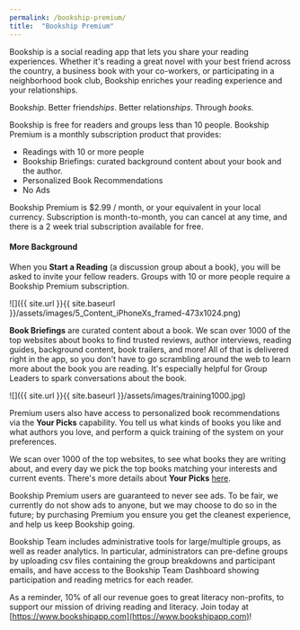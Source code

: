 ```yaml
---
permalink: /bookship-premium/
title:  "Bookship Premium"
---
```


Bookship is a social reading app that lets you share your reading experiences. Whether it's reading a great novel with your best friend across the country, a business book with your co-workers, or participating in a neighborhood book club, Bookship enriches your reading experience and your relationships.

Book*ship*. Better friend*ships*. Better relation*ships*. Through _books_.

Bookship is free for readers and groups less than 10 people. Bookship Premium is a monthly subscription product that provides:

- Readings with 10 or more people
- Bookship Briefings: curated background content about your book and the author.
- Personalized Book Recommendations
- No Ads

Bookship Premium is $2.99 / month, or your equivalent in your local currency. Subscription is month-to-month, you can cancel at any time, and there is a 2 week trial subscription available for free.

#### More Background

When you **Start a Reading** (a discussion group about a book), you will be asked to invite your fellow readers. Groups with 10 or more people require a Bookship Premium subscription.

![]({{ site.url }}{{ site.baseurl }}/assets/images/5_Content_iPhoneXs_framed-473x1024.png)

**Book Briefings** are curated content about a book. We scan over 1000 of the top websites about books to find trusted reviews, author interviews, reading guides, background content, book trailers, and more! All of that is delivered right in the app, so you don't have to go scrambling around the web to learn more about the book you are reading. It's especially helpful for Group Leaders to spark conversations about the book.

![]({{ site.url }}{{ site.baseurl }}/assets/images/training1000.jpg)

Premium users also have access to personalized book recommendations via the **Your Picks** capability. You tell us what kinds of books you like and what authors you love, and perform a quick training of the system on your preferences.

We scan over 1000 of the top websites, to see what books they are writing about, and every day we pick the top books matching your interests and current events. There's more details about **Your Picks** [here](https://blog.bookshipapp.com/2021/07/07/personalized-book-recommendations-aka-your-picks/).

Bookship Premium users are guaranteed to never see ads. To be fair, we currently do not show ads to anyone, but we may choose to do so in the future; by purchasing Premium you ensure you get the cleanest experience, and help us keep Bookship going.

Bookship Team includes administrative tools for large/multiple groups, as well as reader analytics. In particular, administrators can pre-define groups by uploading csv files containing the group breakdowns and participant emails, and have access to the Bookship Team Dashboard showing participation and reading metrics for each reader.

As a reminder, 10% of all our revenue goes to great literacy non-profits, to support our mission of driving reading and literacy. Join today at [https://www.bookshipapp.com](https://www.bookshipapp.com)!
